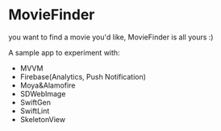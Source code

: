 # MovieFinder

you want to find a movie you'd like, MovieFinder is all yours :)

A sample app to experiment with:
- MVVM
- Firebase(Analytics, Push Notification)
- Moya&Alamofire
- SDWebImage
- SwiftGen
- SwiftLint
- SkeletonView
